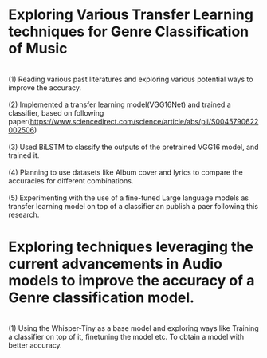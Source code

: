 # Exploring Various Transfer Learning techniques for Genre Classification of Music 

<br> (1) Reading various past literatures and exploring various potential ways to improve the accuracy. </br>
<br> (2) Implemented a transfer learning model(VGG16Net) and trained a classifier, based on following paper(https://www.sciencedirect.com/science/article/abs/pii/S0045790622002506) </br>
<br> (3) Used BiLSTM to classify the outputs of the pretrained VGG16 model, and trained it. </br>
<br> (4) Planning to use datasets like Album cover and lyrics to compare the accuracies for different combinations. </br>
<br> (5) Experimenting with the use of a fine-tuned Large language models as transfer learning model on top of a classifier an publish a paer following this research. </br>

# Exploring techniques leveraging the current advancements in Audio models to improve the accuracy of a Genre classification model.

<br> (1) Using the Whisper-Tiny as a base model and exploring ways like Training a classifier on top of it, finetuning the model etc. To obtain a model with better accuracy.
